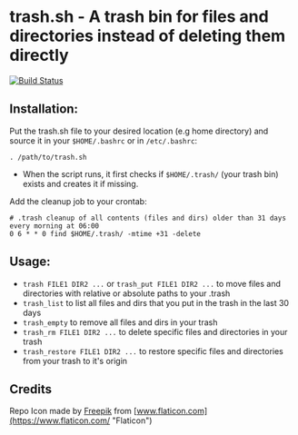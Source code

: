 # trash.sh - A trash bin for files and directories instead of deleting them directly

[![Build Status](https://drone.pyas.de/api/badges/Kim/trash.sh/status.svg)](https://drone.pyas.de/Kim/trash.sh)

## Installation:  
Put the trash.sh file to your desired location (e.g home directory) and source it in your `$HOME/.bashrc` or in `/etc/.bashrc`:

    . /path/to/trash.sh

- When the script runs, it first checks if `$HOME/.trash/` (your trash bin) exists and creates it if missing.

Add the cleanup job to your crontab:

    # .trash cleanup of all contents (files and dirs) older than 31 days every morning at 06:00
    0 6 * * 0 find $HOME/.trash/ -mtime +31 -delete  

## Usage: 

 - `trash FILE1 DIR2 ...` or `trash_put FILE1 DIR2 ...` to move files and directories with relative or absolute paths to your .trash
 - `trash_list` to list all files and dirs that you put in the trash in the last 30 days
 - `trash_empty` to remove all files and dirs in your trash
 - `trash_rm FILE1 DIR2 ...` to delete specific files and directories in your trash
 - `trash_restore FILE1 DIR2 ...`  to restore specific files and directories from your trash to it's origin

## Credits
Repo Icon made by [Freepik](https://www.freepik.com "Freepik") from [www.flaticon.com](https://www.flaticon.com/ "Flaticon")
